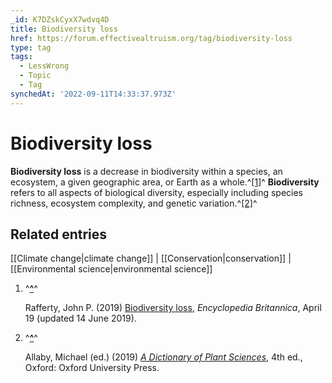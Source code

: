 ```yaml
---
_id: K7DZskCyxX7wdvq4D
title: Biodiversity loss
href: https://forum.effectivealtruism.org/tag/biodiversity-loss
type: tag
tags:
  - LessWrong
  - Topic
  - Tag
synchedAt: '2022-09-11T14:33:37.973Z'
---
```

# Biodiversity loss

**Biodiversity loss** is a decrease in biodiversity within a species, an ecosystem, a given geographic area, or Earth as a whole.^[\[1\]](#fnjfvwmb9ryzq)^ **Biodiversity** refers to all aspects of biological diversity, especially including species richness, ecosystem complexity, and genetic variation.^[\[2\]](#fnv2nwvuvh7fl)^

Related entries
---------------

[[Climate change|climate change]] | [[Conservation|conservation]] | [[Environmental science|environmental science]]

1.  ^**[^](#fnrefjfvwmb9ryzq)**^
    
    Rafferty, John P. (2019) [Biodiversity loss](https://www.britannica.com/science/biodiversity-loss), *Encyclopedia Britannica*, April 19 (updated 14 June 2019). 
    
2.  ^**[^](#fnrefv2nwvuvh7fl)**^
    
    Allaby, Michael (ed.) (2019) [*A Dictionary of Plant Sciences*](https://doi.org/10.1093/acref/9780198833338.001.0001), 4th ed., Oxford: Oxford University Press.